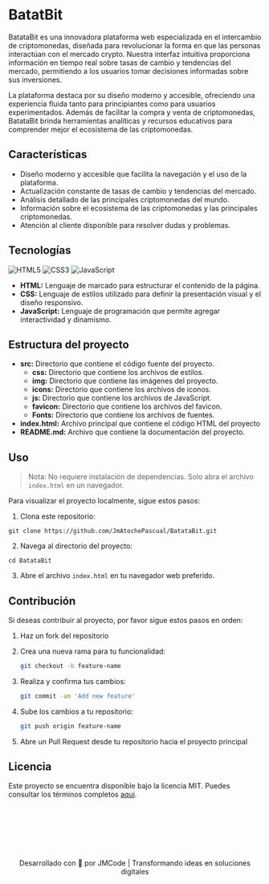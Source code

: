 # BatatBit

BatataBit es una innovadora plataforma web especializada en el intercambio de criptomonedas, diseñada para revolucionar la forma en que las personas interactúan con el mercado crypto. Nuestra interfaz intuitiva proporciona información en tiempo real sobre tasas de cambio y tendencias del mercado, permitiendo a los usuarios tomar decisiones informadas sobre sus inversiones.

La plataforma destaca por su diseño moderno y accesible, ofreciendo una experiencia fluida tanto para principiantes como para usuarios experimentados. Además de facilitar la compra y venta de criptomonedas, BatataBit brinda herramientas analíticas y recursos educativos para comprender mejor el ecosistema de las criptomonedas.

## Características

- Diseño moderno y accesible que facilita la navegación y el uso de la plataforma.
- Actualización constante de tasas de cambio y tendencias del mercado.
- Análisis detallado de las principales criptomonedas del mundo.
- Información sobre el ecosistema de las criptomonedas y las principales criptomonedas.
- Atención al cliente disponible para resolver dudas y problemas.

## Tecnologías

![HTML5](https://img.shields.io/badge/html5-%23E34F26.svg?style=for-the-badge&logo=html5&logoColor=white)
![CSS3](https://img.shields.io/badge/css3-%231572B6.svg?style=for-the-badge&logo=css3&logoColor=white)
![JavaScript](https://img.shields.io/badge/javascript-%23323330.svg?style=for-the-badge&logo=javascript&logoColor=%23F7DF1E)

- **HTML:** Lenguaje de marcado para estructurar el contenido de la página.
- **CSS:** Lenguaje de estilos utilizado para definir la presentación visual y el diseño responsivo.
- **JavaScript:** Lenguaje de programación que permite agregar interactividad y dinamismo.

## Estructura del proyecto

- **src:** Directorio que contiene el código fuente del proyecto.
  - **css:** Directorio que contiene los archivos de estilos.
  - **img:** Directorio que contiene las imágenes del proyecto.
  - **icons:** Directorio que contiene los archivos de iconos.
  - **js:** Directorio que contiene los archivos de JavaScript.
  - **favicon:** Directorio que contiene los archivos del favicon.
  - **Fonts:** Directorio que contiene los archivos de fuentes.
- **index.html:** Archivo principal que contiene el código HTML del proyecto
- **README.md:** Archivo que contiene la documentación del proyecto.

## Uso

> Nota: No requiere instalación de dependencias. Solo abra el archivo `index.html` en un navegador.

Para visualizar el proyecto localmente, sigue estos pasos:

1. Clona este repositorio:

```
git clone https://github.com/JmAtochePascual/BatataBit.git
```

2. Navega al directorio del proyecto:

```
cd BatataBit
```

3. Abre el archivo `index.html` en tu navegador web preferido.

## Contribución

Si deseas contribuir al proyecto, por favor sigue estos pasos en orden:

1. Haz un fork del repositorio

2. Crea una nueva rama para tu funcionalidad:
   ```bash
   git checkout -b feature-name
   ```
3. Realiza y confirma tus cambios:
   ```bash
   git commit -am 'Add new feature'
   ```
4. Sube los cambios a tu repositorio:
   ```bash
   git push origin feature-name
   ```
5. Abre un Pull Request desde tu repositorio hacia el proyecto principal

## Licencia

Este proyecto se encuentra disponible bajo la licencia MIT. Puedes consultar los términos completos [aquí](https://opensource.org/licenses/MIT).

<p align="center" style="margin-top: 120px;">Desarrollado con 🤍 por JMCode | Transformando ideas en soluciones digitales</p>
